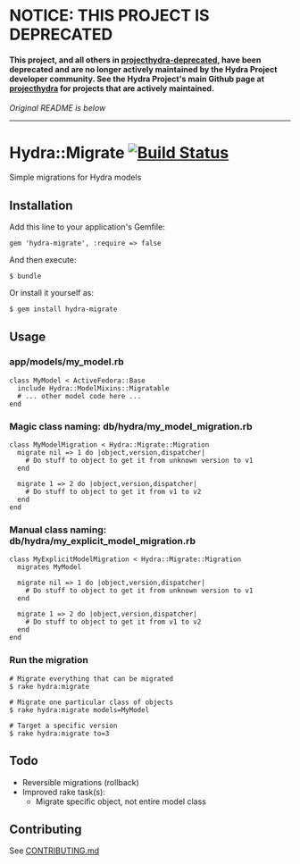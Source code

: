# NOTICE: THIS PROJECT IS DEPRECATED

#### This project, and all others in [projecthydra-deprecated](http://github.com/projecthydra-deprecated), have been deprecated and are no longer actively maintained by the Hydra Project developer community. See the Hydra Project's main Github page at [projecthydra](http://github.com/projecthydra/) for projects that are actively maintained.

_Original README is below_

--------------------------

# Hydra::Migrate [![Build Status](https://travis-ci.org/projecthydra/hydra-migrate.png?branch=master)](https://travis-ci.org/projecthydra/hydra-migrate)

Simple migrations for Hydra models

## Installation

Add this line to your application's Gemfile:

    gem 'hydra-migrate', :require => false

And then execute:

    $ bundle

Or install it yourself as:

    $ gem install hydra-migrate

## Usage

### app/models/my_model.rb

    class MyModel < ActiveFedora::Base
      include Hydra::ModelMixins::Migratable
      # ... other model code here ...
    end

### Magic class naming: db/hydra/my_model_migration.rb

    class MyModelMigration < Hydra::Migrate::Migration
      migrate nil => 1 do |object,version,dispatcher|
        # Do stuff to object to get it from unknown version to v1
      end

      migrate 1 => 2 do |object,version,dispatcher|
        # Do stuff to object to get it from v1 to v2
      end
    end

### Manual class naming: db/hydra/my_explicit_model_migration.rb

    class MyExplicitModelMigration < Hydra::Migrate::Migration
      migrates MyModel

      migrate nil => 1 do |object,version,dispatcher|
        # Do stuff to object to get it from unknown version to v1
      end

      migrate 1 => 2 do |object,version,dispatcher|
        # Do stuff to object to get it from v1 to v2
      end
    end

### Run the migration

    # Migrate everything that can be migrated
    $ rake hydra:migrate

    # Migrate one particular class of objects
    $ rake hydra:migrate models=MyModel

    # Target a specific version
    $ rake hydra:migrate to=3

## Todo

* Reversible migrations (rollback)
* Improved rake task(s):
    * Migrate specific object, not entire model class

## Contributing

See [CONTRIBUTING.md](CONTRIBUTING.md)
